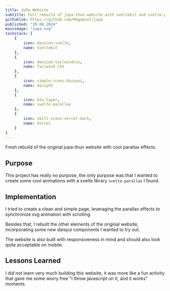 ```yaml
---
title: JuPa Website
subtitle: Full rebuild of jupa-thun website with sveltekit and svelte-parallax
githublnk: https://github.com/Megakuul/jupa
published: "19.04.2024"
mainimage: "jupa.svg"
techstack: [
    {
        icon: devicon:svelte,
        name: SvelteKit
    },
    {
        icon: devicon:tailwindcss,
        name: Tailwind CSS
    },
    {
        icon: simple-icons:daisyui,
        name: daisyUI
    },
    {
        icon: bxs:layer,
        name: svelte-parallax
    },
    {
        icon: skill-icons:vercel-dark,
        name: Vercel
    }
]
---
```


Fresh rebuild of the original jupa-thun website with cool parallax effects.

## Purpose

This project has really no purpose, the only purpose was that I wanted to create some cool animations with a svelte library `svelte-parallax` I found.

## Implementation

I tried to create a clean and simple page, leveraging the parallax effects to synchronize svg animation with scrolling.

Besides that, I rebuilt the other elements of the original website, incorporating some new daisyui components I wanted to try out.

The website is also built with responsiveness in mind and should also look quite acceptable on mobile.

## Lessons Learned

I did not learn very much building this website, it was more like a fun activity that gave me some worry free "I throw javascript on it, and it works" moments.